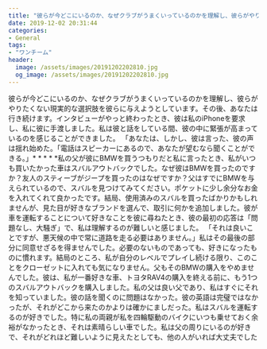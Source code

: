 ```yaml
---
title: "彼らが今どこにいるのか、なぜクラブがうまくいっているのかを理解し、彼らがやりたくない現実的な選択肢を彼らに与えようとしています。"
date: 2019-12-02 20:31:44
categories:
- General
tags:
- "ワンチーム"
header:
  image: /assets/images/20191202202810.jpg
  og_image: /assets/images/20191202202810.jpg
---
```


彼らが今どこにいるのか、なぜクラブがうまくいっているのかを理解し、彼らがやりたくない現実的な選択肢を彼らに与えようとしています。その後、あなたは行き続けます。インタビューがやっと終わったとき、彼は私のiPhoneを要求し、私に彼に手渡しました。私は彼と話をしている間、彼の中に緊張が高まっているのを感じることができました。 「あなたは、しかし、彼は言った、彼の声は揺れ始めた。「電話はスピーカーにあるので、あなたが望むなら聞くことができる。」* * * * *私の父が彼にBMWを買うつもりだと私に言ったとき、私がいつも買いたかった車はスバルアウトバックでした。なぜ彼はBMWを買ったのですか？友人のスティーブがジープを買ったのはなぜですか？父はすでにBMWを与えられているので、スバルを見つけてみてください。ポケットに少し余分なお金を入れてくれて良かったです。結局、使用済みのスバルを買ったばかりかもしれませんが、見た目が好きなブランドを選んで、取引に何かを追加しました。彼が車を運転することについて好きなことを彼に尋ねたとき、彼の最初の応答は「問題なし、大騒ぎ」で、私は理解するのが難しいと感じました。 「それは良いことですが、悪天候の中で常に道路を走る必要はありません。」私はその最後の部分に同意せざるを得ませんでした。必要のないものであっても、好きになったものに慣れます。結局のところ、私が自分のレベルでプレイし続ける限り、このことをクローゼットに入れても気になりません。父もそのBMWの購入をやめませんでした。彼は、私が一番好きな車、トヨタRAV4の購入を終える前に、もう1つのスバルアウトバックを購入しました。私の父は良い父であり、私はすぐにそれを知っていました。彼の話を聞くのに問題はなかった。彼の英語は完璧ではなかったが、それがどこから来たのかよりは確かにましだった。私はスバルを運転するのが好きでした。特に私の両親が私を四輪駆動のバイクにいつも乗せておく余裕がなかったとき、それは素晴らしい車でした。私は父の周りにいるのが好きで、それがどれほど難しいように見えたとしても、他の人がいれば大丈夫でした
